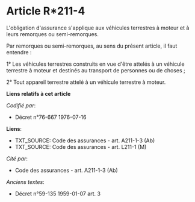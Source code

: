 # Article R*211-4

L'obligation d'assurance s'applique aux véhicules terrestres à moteur et à leurs remorques ou semi-remorques.

Par remorques ou semi-remorques, au sens du présent article, il faut entendre :

1° Les véhicules terrestres construits en vue d'être attelés à un véhicule terrestre à moteur et destinés au transport de
personnes ou de choses ;

2° Tout appareil terrestre attelé à un véhicule terrestre à moteur.

**Liens relatifs à cet article**

_Codifié par_:

  - Décret n°76-667 1976-07-16

**Liens**:

  - TXT_SOURCE: Code des assurances - art. A211-1-3 (Ab)
  - TXT_SOURCE: Code des assurances - art. L211-1 (M)

_Cité par_:

  - Code des assurances - art. A211-1-3 (Ab)

_Anciens textes_:

  - Décret n°59-135 1959-01-07 art. 3
